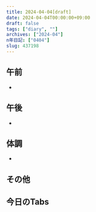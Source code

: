 ```yaml
---
title: 2024-04-04[draft]
date: 2024-04-04T00:00:00+09:00
draft: false
tags: ["diary", ""]
archives: ["2024-04"]
n年日記: ["0404"]
slug: 437198
---
```

## 午前
- 
## 午後
- 
## 体調
- 
## その他
## 今日のTabs